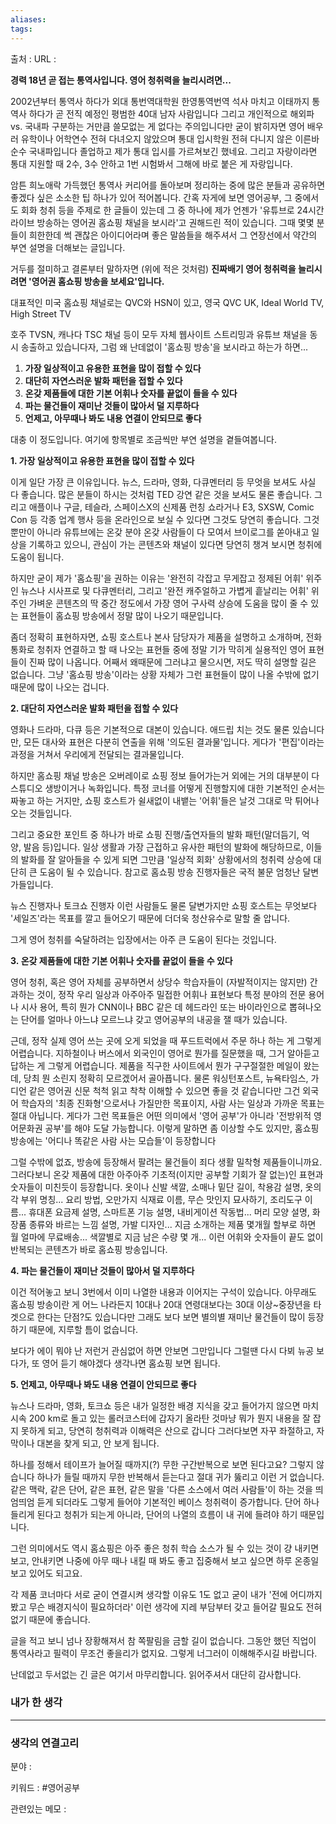 ```yaml
---
aliases: 
tags:
---
```

출처 : 
URL : 

**경력 18년 곧 접는 통역사입니다. 영어 청취력을 늘리시려면...**

2002년부터 통역사 하다가 외대 통번역대학원 한영통역번역 석사 마치고 이태까지 통역사 하다가 곧 전직 예정인 평범한 40대 남자 사람입니다 그리고 개인적으로 해외파 vs. 국내파 구분하는 거만큼 쓸모없는 게 없다는 주의입니다만 굳이 밝히자면 영어 배우러 유학이나 어학연수 전혀 다녀오지 않았으며 통대 입시학원 전혀 다니지 않은 이른바 순수 국내파입니다 졸업하고 제가 통대 입시를 가르쳐보긴 했네요. 그리고 자랑이라면 통대 지원할 때 2수, 3수 안하고 1번 시험봐서 그해에 바로 붙은 게 자랑입니다.

암튼 희노애락 가득했던 통역사 커리어를 돌아보며 정리하는 중에 많은 분들과 공유하면 좋겠다 싶은 소소한 팁 하나가 있어 적어봅니다. 간혹 자게에 보면 영어공부, 그 중에서도 회화 청취 등을 주제로 한 글들이 있는데 그 중 하나에 제가 언젠가 '유튜브로 24시간 라이브 방송하는 영어권 홈쇼핑 채널을 보시라'고 권해드린 적이 있습니다. 그때 몇몇 분들이 희한한데 썩 괜찮은 아이디어라며 좋은 말씀들을 해주셔서 그 연장선에서 약간의 부연 설명을 더해보는 글입니다.

거두를 절미하고 결론부터 말하자면 (위에 적은 것처럼) **진짜배기 영어 청취력을 늘리시려면 '영어권 홈쇼핑 방송을 보세요'입니다.**

대표적인 미국 홈쇼핑 채널로는 QVC와 HSN이 있고, 영국 QVC UK, Ideal World TV, High Street TV

호주 TVSN, 캐나다 TSC 채널 등이 모두 자체 웹사이트 스트리밍과 유튜브 채널을 동시 송출하고 있습니다자, 그럼 왜 난데없이 '홈쇼핑 방송'을 보시라고 하는가 하면...

1.  **가장 일상적이고 유용한 표현을 많이 접할 수 있다**
2.  **대단히 자연스러운 발화 패턴을 접할 수 있다**
3.  **온갖 제품들에 대한 기본 어휘나 숫자를 끝없이 들을 수 있다**
4.  **파는 물건들이 재미난 것들이 많아서 덜 지루하다**
5.  **언제고, 아무때나 봐도 내용 연결이 안되므로 좋다**

대충 이 정도입니다. 여기에 항목별로 조금씩만 부연 설명을 곁들여봅니다.

**1. 가장 일상적이고 유용한 표현을 많이 접할 수 있다**

이게 일단 가장 큰 이유입니다. 뉴스, 드라마, 영화, 다큐멘터리 등 무엇을 보셔도 사실 다 좋습니다. 많은 분들이 하시는 것처럼 TED 강연 같은 것을 보셔도 물론 좋습니다. 그리고 애플이나 구글, 테슬라, 스페이스X의 신제품 런칭 쇼라거나 E3, SXSW, Comic Con 등 각종 업계 행사 등을 온라인으로 보실 수 있다면 그것도 당연히 좋습니다. 그것 뿐만이 아니라 유튜브에는 온갖 분야 온갖 사람들이 다 모여서 브이로그를 쏟아내고 일상을 기록하고 있으니, 관심이 가는 콘텐츠와 채널이 있다면 당연히 챙겨 보시면 청취에 도움이 됩니다.

하지만 굳이 제가 '홈쇼핑'을 권하는 이유는 '완전히 각잡고 무게잡고 정제된 어휘' 위주인 뉴스나 시사프로 및 다큐멘터리, 그리고 '완전 캐주얼하고 가볍게 흩날리는 어휘' 위주인 가벼운 콘텐츠의 딱 중간 정도에서 가장 영어 구사력 상승에 도움을 많이 줄 수 있는 표현들이 홈쇼핑 방송에서 정말 많이 나오기 때문입니다.

좀더 정확히 표현하자면, 쇼핑 호스트나 본사 담당자가 제품을 설명하고 소개하며, 전화 통화로 청취자 연결하고 할 때 나오는 표현들 중에 정말 기가 막히게 실용적인 영어 표현들이 진짜 많이 나옵니다. 어째서 왜때문에 그러냐고 물으시면, 저도 딱히 설명할 길은 없습니다. 그냥 '홈쇼핑 방송'이라는 상황 자체가 그런 표현들이 많이 나올 수밖에 없기 때문에 많이 나오는 겁니다.

**2. 대단히 자연스러운 발화 패턴을 접할 수 있다**

영화나 드라마, 다큐 등은 기본적으로 대본이 있습니다. 애드립 치는 것도 물론 있습니다만, 모든 대사와 표현은 다분히 연출을 위해 '의도된 결과물'입니다. 게다가 '편집'이라는 과정을 거쳐서 우리에게 전달되는 결과물입니다.

하지만 홈쇼핑 채널 방송은 오버레이로 쇼핑 정보 들어가는거 외에는 거의 대부분이 다 스튜디오 생방이거나 녹화입니다. 특정 코너를 어떻게 진행할지에 대한 기본적인 순서는 짜놓고 하는 거지만, 쇼핑 호스트가 쉴새없이 내뱉는 '어휘'들은 날것 그대로 막 튀어나오는 것들입니다.

그리고 중요한 포인트 중 하나가 바로 쇼핑 진행/출연자들의 발화 패턴(말더듬기, 억양, 발음 등)입니다. 일상 생활과 가장 근접하고 유사한 패턴의 발화에 해당하므로, 이들의 발화를 잘 알아들을 수 있게 되면 그만큼 '일상적 회화' 상황에서의 청취력 상승에 대단히 큰 도움이 될 수 있습니다. 참고로 홈쇼핑 방송 진행자들은 국적 불문 엄청난 달변가들입니다.

뉴스 진행자나 토크쇼 진행자 이런 사람들도 물론 달변가지만 쇼핑 호스트는 무엇보다 '세일즈'라는 목표를 깔고 들어오기 때문에 더더욱 청산유수로 말할 줄 압니다.

그게 영어 청취를 숙달하려는 입장에서는 아주 큰 도움이 된다는 것입니다.

**3. 온갖 제품들에 대한 기본 어휘나 숫자를 끝없이 들을 수 있다**

영어 청취, 혹은 영어 자체를 공부하면서 상당수 학습자들이 (자발적이지는 않지만) 간과하는 것이, 정작 우리 일상과 아주아주 밀접한 어휘나 표현보다 특정 분야의 전문 용어나 시사 용어, 특히 뭔가 CNN이나 BBC 같은 데 헤드라인 또는 바이라인으로 뽑혀나오는 단어를 얼마나 아느냐 모르느냐 갖고 영어공부의 내공을 잴 때가 있습니다.

근데, 정작 실제 영어 쓰는 곳에 오게 되었을 때 푸드트럭에서 주문 하나 하는 게 그렇게 어렵습니다. 지하철이나 버스에서 외국인이 영어로 뭔가를 질문했을 때, 그거 알아듣고 답하는 게 그렇게 어렵습니다. 제품을 직구한 사이트에서 뭔가 구구절절한 메일이 왔는데, 당최 뭔 소린지 정확히 모르겠어서 골아픕니다. 물론 워싱턴포스트, 뉴욕타임스, 가디언 같은 영어권 신문 척척 읽고 착착 이해할 수 있으면 좋을 것 같습니다만 그건 외국어 학습자의 '최종 진화형'으로서나 가질만한 목표이지, 사람 사는 일상과 가까운 목표는 절대 아닙니다. 게다가 그런 목표들은 어떤 의미에서 '영어 공부'가 아니라 '전방위적 영어문화권 공부'를 해야 도달 가능합니다. 이렇게 말하면 좀 이상할 수도 있지만, 홈쇼핑 방송에는 '어디나 똑같은 사람 사는 모습들'이 등장합니다

그럴 수밖에 없죠, 방송에 등장해서 팔려는 물건들이 죄다 생활 밀착형 제품들이니까요. 그러다보니 온갖 제품에 대한 아주아주 기초적(이지만 공부할 기회가 잘 없는)인 표현과 숫자들이 미친듯이 등장합니다. 옷이나 신발 색깔, 소매나 밑단 길이, 착용감 설명, 옷의 각 부위 명칭... 요리 방법, 오만가지 식재료 이름, 무슨 맛인지 묘사하기, 조리도구 이름... 휴대폰 요금제 설명, 스마트폰 기능 설명, 내비게이션 작동법... 머리 모양 설명, 화장품 종류와 바르는 느낌 설명, 가발 디자인... 지금 소개하는 제품 몇개월 할부로 하면 월 얼마에 무료배송... 색깔별로 지금 남은 수량 몇 개... 이런 어휘와 숫자들이 끝도 없이 반복되는 콘텐츠가 바로 홈쇼핑 방송입니다.

**4. 파는 물건들이 재미난 것들이 많아서 덜 지루하다**

이건 적어놓고 보니 3번에서 이미 나열한 내용과 이어지는 구석이 있습니다. 아무래도 홈쇼핑 방송이란 게 어느 나라든지 10대나 20대 연령대보다는 30대 이상~중장년을 타겟으로 한다는 단점?도 있습니다만 그래도 보다 보면 별의별 재미난 물건들이 많이 등장하기 때문에, 지루할 틈이 없습니다.

보다가 에이 뭐야 난 저런거 관심없어 하면 안보면 그만입니다 그럴땐 다시 다뵈 뉴공 보다가, 또 영어 듣기 해야겠다 생각나면 홈쇼핑 보면 됩니다.

**5. 언제고, 아무때나 봐도 내용 연결이 안되므로 좋다**

뉴스나 드라마, 영화, 토크쇼 등은 내가 일정한 배경 지식을 갖고 들어가지 않으면 마치 시속 200 km로 돌고 있는 롤러코스터에 갑자기 올라탄 것마냥 뭐가 뭔지 내용을 잘 잡지 못하게 되고, 당연히 청취력과 이해력은 산으로 갑니다 그러다보면 자꾸 좌절하고, 자막이나 대본을 찾게 되고, 안 보게 됩니다.

하나를 정해서 테이프가 늘어질 때까지(?) 무한 구간반복으로 보면 된다고요? 그렇지 않습니다 하나가 들릴 때까지 무한 반복해서 듣는다고 절대 귀가 뚫리고 이런 거 없습니다. 같은 맥락, 같은 단어, 같은 표현, 같은 말을 '다른 소스에서 여러 사람들'이 하는 것을 띄엄띄엄 듣게 되더라도 그렇게 들어야 기본적인 베이스 청취력이 증가합니다. 단어 하나 들리게 된다고 청취가 되는게 아니라, 단어의 나열의 흐름이 내 귀에 들려야 하기 때문입니다.

그런 의미에서도 역시 홈쇼핑은 아주 좋은 청취 학습 소스가 될 수 있는 것이 걍 내키면 보고, 안내키면 나중에 아무 때나 내킬 때 봐도 좋고 집중해서 보고 싶으면 하루 온종일 보고 있어도 되고요.

각 제품 코너마다 서로 굳이 연결시켜 생각할 이유도 1도 없고 굳이 내가 '전에 어디까지 봤고 무슨 배경지식이 필요하더라' 이런 생각에 지레 부담부터 갖고 들어갈 필요도 전혀 없기 때문에 좋습니다.

글을 적고 보니 넘나 장황해져서 참 쪽팔림을 금할 길이 없습니다. 그동안 했던 직업이 통역사라고 필력이 무조건 좋을리가 없지요. 그렇게 너그러이 이해해주시길 바랍니다.

난데없고 두서없는 긴 글은 여기서 마무리합니다. 읽어주셔서 대단히 감사합니다.

### 내가 한 생각

---
### 생각의 연결고리
분야 : 

키워드 : #영어공부 


관련있는 메모 : 
